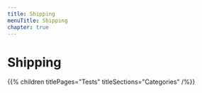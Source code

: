 ```yaml
---
title: Shipping
menuTitle: Shipping
chapter: true
---
```


# Shipping

{{% children titlePages="Tests" titleSections="Categories" /%}}
